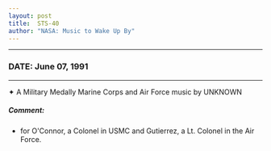 ```yaml
---
layout: post
title:  STS-40
author: "NASA: Music to Wake Up By"
---
```


----
### DATE: June 07, 1991
----
✦ A Military Medally Marine Corps and Air Force music by UNKNOWN

##### Comment:
* for O'Connor, a Colonel in USMC and Gutierrez, a Lt. Colonel in the Air Force.
